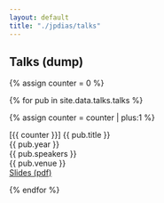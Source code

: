 ```yaml
---
layout: default
title: "./jpdias/talks"
---
```


## Talks (dump)

{% assign counter = 0 %}

{% for pub in site.data.talks.talks %}

{% assign counter = counter | plus:1 %}

<div class="pub-item">
<div class="pub-title"><span>[{{ counter }}] {{ pub.title }}<br></span></div>
<div>
    <span><i class="ri-calendar-event-line"></i> {{ pub.year }}</span>
</div>
<div><i class="ri-group-line"></i> {{ pub.speakers }}</div>
<div><i class="ri-book-3-line"></i> {{ pub.venue }}</div>
<div><a href="{{ pub.slides }}"><i class="ri-file-pdf-2-line"></i> Slides (pdf)</a></div>
</div>

{% endfor %}
